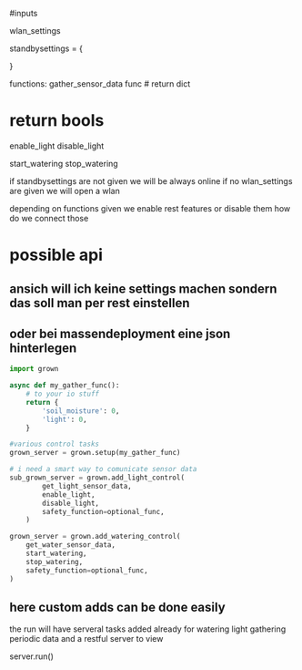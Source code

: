 
#inputs

wlan_settings

standbysettings = {

}

functions:
gather_sensor_data func # return dict

# return bools
enable_light 
disable_light

start_watering
stop_watering


if standbysettings are not given we will be always online 
if no wlan_settings are given we will open a wlan

depending on functions given we enable rest features or disable them
how do we connect those

# possible api

## ansich will ich keine settings machen sondern das soll man per rest einstellen
## oder bei massendeployment eine json hinterlegen

```python
import grown

async def my_gather_func():
    # to your io stuff
    return {
        'soil_moisture': 0,
        'light': 0,
    }

#various control tasks
grown_server = grown.setup(my_gather_func)

# i need a smart way to comunicate sensor data
sub_grown_server = grown.add_light_control(
        get_light_sensor_data,
        enable_light,
        disable_light,
        safety_function=optional_func,
    )

grown_server = grown.add_watering_control(
    get_water_sensor_data,
    start_watering,
    stop_watering,
    safety_function=optional_func,
)
```


## here custom adds can be done easily
the run will have serveral tasks added already for watering light gathering periodic data and a restful server to view

server.run()

